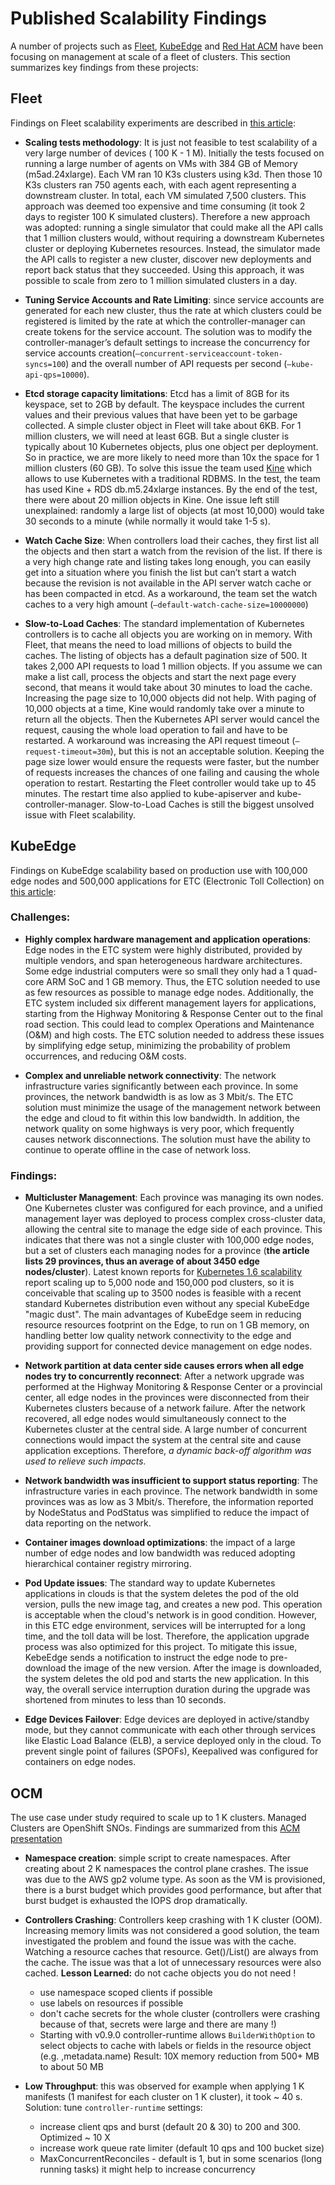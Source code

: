 # Published Scalability Findings

A number of projects such as [Fleet](https://fleet.rancher.io), [KubeEdge](https://kubeedge.io/en/) and [Red Hat ACM](https://www.redhat.com/en/technologies/management/advanced-cluster-management) have been focusing on management at scale of a fleet of clusters. This section summarizes key findings from these projects:

## Fleet

Findings on Fleet scalability experiments are described in [this article](https://rancher.com/blog/2020/scaling-fleet-kubernetes-million-clusters):

- **Scaling tests methodology**: It is just not feasible to test scalability of a very large number of devices ( 100 K - 1 M). Initially the tests focused on running a large number of agents on VMs with 384 GB of Memory (m5ad.24xlarge). Each VM ran 10 K3s clusters using k3d. Then those 10 K3s clusters ran 750 agents each, with each agent representing a downstream cluster. In total, each VM simulated 7,500 clusters. This approach was deemed too expensive and time consuming (it took 2 days to register 100 K simulated clusters). Therefore a new approach was adopted: running a single simulator that could make all the API calls that 1 million clusters would, without requiring a downstream Kubernetes cluster or deploying Kubernetes resources. Instead, the simulator made the API calls to register a new cluster, discover new deployments and report back status that they succeeded. Using this approach, it was possible to scale from zero to 1 million simulated clusters in a day.

- **Tuning Service Accounts and Rate Limiting**: since service accounts are generated for each new cluster, thus the rate at which   clusters could be registered is limited by the rate at which the controller-manager can create tokens for the service account. The 
solution was to modify the controller-manager’s default settings to increase the concurrency for service accounts creation(`–concurrent-serviceaccount-token-syncs=100`) and the overall number of API requests per second (`–kube-api-qps=10000`).

- **Etcd storage capacity limitations**: Etcd has a limit of 8GB for its keyspace, set to 2GB by default. The keyspace includes the current values and their previous values that have been yet to be garbage collected. A simple cluster object in Fleet will take about 6KB. For 1 million clusters, we will need at least 6GB. But a single cluster is typically about 10 Kubernetes objects, plus one object per deployment. So in practice, we are more likely to need more than 10x the space for 1 million clusters (60 GB). To
solve this issue the team used [Kine](https://github.com/rancher/kine) which allows to use Kubernetes with a traditional RDBMS.
In the test, the team has used Kine + RDS db.m5.24xlarge instances. By the end of the test, there were about 20 million objects in Kine. One issue left still unexplained: randomly a large list of objects (at most 10,000) would take 30 seconds to a minute (while
normally it would take 1-5 s).

- **Watch Cache Size**: When controllers load their caches, they first list all the objects and then start a watch from the revision of the list. If there is a very high change rate and listing takes long enough, you can easily get into a situation where you finish the list but can’t start a watch because the revision is not available in the API server watch cache or has been compacted in etcd. As a workaround, the team set the watch caches to a very high amount (`–default-watch-cache-size=10000000`)

- **Slow-to-Load Caches**: The standard implementation of Kubernetes controllers is to cache all objects you are working on in memory. With Fleet, that means the need to load millions of objects to build the caches. The listing of objects has a default pagination size of 500. It takes 2,000 API requests to load 1 million objects. If you assume we can make a list call, process the objects and start the next page every second, that means it would take about 30 minutes to load the cache. Increasing the page size to 10,000 objects did not help. With paging of 10,000 objects at a time, Kine would randomly take over a minute to return all the objects. Then the Kubernetes API server would cancel the request, causing the whole load operation to fail and have to be restarted. A workaround was increasing the API request timeout (`–request-timeout=30m`), but this is not an acceptable solution. Keeping the page size lower would ensure the requests were faster, but the number of requests increases the chances of one failing and causing the whole operation to restart. Restarting the Fleet controller would take up to 45 minutes. The restart time also applied to kube-apiserver and kube-controller-manager. Slow-to-Load Caches is still the biggest unsolved issue with Fleet scalability.

## KubeEdge

Findings on KubeEdge scalability based on production use with 100,000 edge nodes and 500,000 applications for ETC (Electronic Toll Collection) on [this article](https://vmblog.com/archive/2021/04/16/managing-100-000-edge-nodes-on-china-s-highways-using-kubeedge.aspx):

### Challenges:

- **Highly complex hardware management and application operations**:  Edge nodes in the ETC system were highly distributed, provided by multiple vendors, and span heterogeneous hardware architectures. Some edge industrial computers were so small they only had a 1 quad-core ARM SoC and 1 GB memory. Thus, the ETC solution needed to use as few resources as possible to manage edge nodes.
Additionally, the ETC system included six different management layers for applications, starting from the Highway Monitoring & Response Center out to the final road section. This could lead to complex Operations and Maintenance (O&M) and high costs. The ETC solution needed to address these issues by simplifying edge setup, minimizing the probability of problem occurrences, and reducing O&M costs.

- **Complex and unreliable network connectivity**: The network infrastructure varies significantly between each province. In some provinces, the network bandwidth is as low as 3 Mbit/s. The ETC solution must minimize the usage of the management network between the edge and cloud to fit within this low bandwidth. In addition, the network quality on some highways is very poor, which frequently causes network disconnections. The solution must have the ability to continue to operate offline in the case of network loss.


### Findings:

- **Multicluster Management**: Each province was managing its own nodes. One Kubernetes cluster was configured for each province, and a unified management layer was deployed to process complex cross-cluster data, allowing the central site to manage the edge side of each province. This indicates that there was not a single cluster with 100,000 edge nodes, but a set of clusters each managing
nodes for a province (**the article lists 29 provinces, thus an average of about 3450 edge nodes/cluster**).
Latest known reports for [Kubernetes 1.6 scalability](https://kubernetes.io/blog/2017/03/scalability-updates-in-kubernetes-1-6/) report scaling up to 5,000 node and 150,000 pod clusters, so it is conceivable that scaling up to 3500 nodes is feasible with
a recent standard Kubernetes distribution even without any special KubeEdge "magic dust". The main advantages
of KubeEdge seem in reducing resource resources footprint on the Edge, to run on 1 GB memory, on handling better
low quality network connectivity to the edge and providing support for connected device management on edge nodes.

- **Network partition at data center side causes errors when all edge nodes try to concurrently reconnect**:
After a network upgrade was performed at the Highway Monitoring & Response Center or a provincial center, all edge nodes in the provinces were disconnected from their Kubernetes clusters because of a network failure. After the network recovered, all edge nodes would simultaneously connect to the Kubernetes cluster at the central side. A large number of concurrent connections would impact the system at the central site and cause application exceptions. Therefore, *a dynamic back-off algorithm was used to relieve such impacts.*

- **Network bandwidth was insufficient to support status reporting**:
The infrastructure varies in each province. The network bandwidth in some provinces was as low as 3 Mbit/s. Therefore, the information reported by NodeStatus and PodStatus was simplified to reduce the impact of data reporting on the network.

- **Container images download optimizations**: the impact of a  large number of edge nodes and low bandwidth was reduced
adopting hierarchical container registry mirroring.

- **Pod Update issues**: The standard way to update Kubernetes applications in clouds is that the system deletes the pod of the old version, pulls the new image tag, and creates a new pod. This operation is acceptable when the cloud's network is in good condition. However, in this ETC edge environment, services will be interrupted for a long time, and the toll data will be lost. Therefore, the application upgrade process was also optimized for this project. To mitigate this issue, KebeEdge sends a notification to instruct the edge node to pre-download the image of the new version. After the image is downloaded, the system deletes the old pod and starts the new application. In this way, the overall service interruption duration during the upgrade was shortened from minutes to less than 10 seconds.

- **Edge Devices Failover**: Edge devices are deployed in active/standby mode, but they cannot communicate with each other through services like Elastic Load Balance (ELB), a service deployed only in the cloud. To prevent single point of failures (SPOFs), Keepalived was configured for containers on edge nodes.

## OCM

The use case under study required to scale up to 1 K clusters. Managed Clusters are OpenShift SNOs. Findings are summarized from this [ACM presentation](https://www.youtube.com/watch?v=-vijgiXf6rc) 

- **Namespace creation**: simple script to create namespaces. After creating about 2 K namespaces
the control plane crashes. The issue was due to the AWS gp2 volume type. As soon as the VM is provisioned,
there is a burst budget which provides good performance, but after that burst budget is exhausted the
IOPS drop dramatically. 

- **Controllers Crashing**: Controllers keep crashing with 1 K cluster (OOM). Increasing memory limits was
not considered a good solution, the team investigated the problem and found the issue was with the cache.
Watching a resource caches that resource. Get()/List() are always from the cache. The issue was that a lot
of unnecessary resources were also cached. 
**Lesson Learned:** do not cache objects you do not need ! 
    - use namespace scoped clients if possible
    - use labels on resources if possible
    - don't cache secrets for the whole cluster (controllers were crashing because of that, secrets were large and there are many !)
    - Starting with v0.9.0 controller-runtime allows `BuilderWithOption` to select objects to cache with labels
      or fields in the resource object (e.g. ,metadata.name)
Result: 10X memory reduction from 500+ MB to about 50 MB

- **Low Throughput**: this was observed for example when applying 1 K manifests (1 manifest for each cluster on 1 K cluster), it took ~ 40 s.
  Solution: tune `controller-runtime` settings:
  - increase client qps and burst (default 20 & 30) to 200 and 300. Optimized ~ 10 X
  - increase work queue rate limiter (default 10 qps and 100 bucket size)
  - MaxConcurrentReconciles - default is 1, but in some scenarios (long running tasks) it might help to increase concurrency
